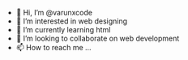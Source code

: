 - 👋 Hi, I’m @varunxcode
- 👀 I’m interested in web designing
- 🌱 I’m currently learning html
- 💞️ I’m looking to collaborate on web development
- 📫 How to reach me ...

<!---
varunxcode/varunxcode is a ✨ special ✨ repository because its `README.md` (this file) appears on your GitHub profile.
You can click the Preview link to take a look at your changes.
--->
